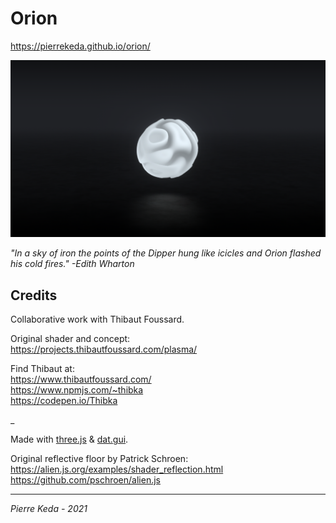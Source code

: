 # Orion

https://pierrekeda.github.io/orion/  

![preview](preview.png)

*"In a sky of iron the points of the Dipper hung like icicles and Orion flashed his cold fires."  \-Edith Wharton*

## Credits

Collaborative work with Thibaut Foussard.  

Original shader and concept:  
https://projects.thibautfoussard.com/plasma/  

Find Thibaut at:  
https://www.thibautfoussard.com/  
https://www.npmjs.com/~thibka  
https://codepen.io/Thibka  

_

Made with 
[three.js](https://github.com/mrdoob/three.js) & 
[dat.gui](https://github.com/dataarts/dat.gui).

Original reflective floor by Patrick Schroen:  
https://alien.js.org/examples/shader_reflection.html  
https://github.com/pschroen/alien.js  

***
*Pierre Keda - 2021*
